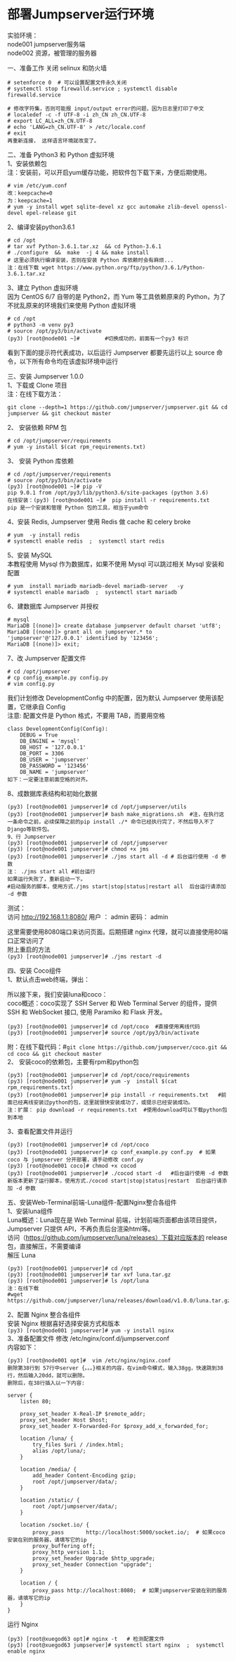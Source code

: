 部署Jumpserver运行环境
=====================
实验环境：  
node001 jumpserver服务端  
node002  资源，被管理的服务器  
 
 一、准备工作
关闭 selinux 和防火墙  
```
# setenforce 0  # 可以设置配置文件永久关闭
# systemctl stop firewalld.service ; systemctl disable firewalld.service

# 修改字符集，否则可能报 input/output error的问题，因为日志里打印了中文
# localedef -c -f UTF-8 -i zh_CN zh_CN.UTF-8
# export LC_ALL=zh_CN.UTF-8
# echo 'LANG=zh_CN.UTF-8' > /etc/locale.conf
# exit
再重新连接， 这样语言环境就改变了。  
```  
二、准备 Python3 和 Python 虚拟环境  
1、安装依赖包  
注：安装前，可以开启yum缓存功能，把软件包下载下来，方便后期使用。  
```
# vim /etc/yum.conf
改：keepcache=0
为：keepcache=1
# yum -y install wget sqlite-devel xz gcc automake zlib-devel openssl-devel epel-release git
```  
2、编译安装python3.6.1  
```
# cd /opt 
# tar xvf Python-3.6.1.tar.xz  && cd Python-3.6.1
# ./configure  &&  make  -j 4 && make install 
# 这里必须执行编译安装，否则在安装 Python 库依赖时会有麻烦...
注：在线下载 wget https://www.python.org/ftp/python/3.6.1/Python-3.6.1.tar.xz
```  

3、建立 Python 虚拟环境  
因为 CentOS 6/7 自带的是 Python2，而 Yum 等工具依赖原来的 Python，为了不扰乱原来的环境我们来使用 Python 虚拟环境  
```
# cd /opt
# python3 -m venv py3
# source /opt/py3/bin/activate
(py3) [root@node001 ~]#        #切换成功的，前面有一个py3 标识  
```
看到下面的提示符代表成功，以后运行 Jumpserver 都要先运行以上 source 命令，以下所有命令均在该虚拟环境中运行  

三、安装 Jumpserver 1.0.0  
1、下载或 Clone 项目  
注：在线下载方法：  
```
git clone --depth=1 https://github.com/jumpserver/jumpserver.git && cd jumpserver && git checkout master
```  

2、 安装依赖 RPM 包  
```
# cd /opt/jumpserver/requirements
# yum -y install $(cat rpm_requirements.txt) 
```  
3、 安装 Python 库依赖  
```
# cd /opt/jumpserver/requirements
# source /opt/py3/bin/activate
(py3) [root@node001 ~]# pip -V
pip 9.0.1 from /opt/py3/lib/python3.6/site-packages (python 3.6) 
在线安装：(py3) [root@node001 ~]#  pip install -r requirements.txt  
pip 是一个安装和管理 Python 包的工具，相当于yum命令
```  
4、安装 Redis, Jumpserver 使用 Redis 做 cache 和 celery broke  
```
# yum  -y install redis 
# systemctl enable redis  ;  systemctl start redis
```  
5、安装 MySQL  
本教程使用 Mysql 作为数据库，如果不使用 Mysql 可以跳过相关 Mysql 安装和配置  
```
# yum  install mariadb mariadb-devel mariadb-server   -y 
# systemctl enable mariadb  ;  systemctl start mariadb
```  
6、建数据库 Jumpserver 并授权  
```
# mysql
MariaDB [(none)]> create database jumpserver default charset 'utf8';
MariaDB [(none)]> grant all on jumpserver.* to 'jumpserver'@'127.0.0.1' identified by '123456';
MariaDB [(none)]> exit;
```  
7、改 Jumpserver 配置文件  
```
# cd /opt/jumpserver
# cp config_example.py config.py
# vim config.py
```  
我们计划修改 DevelopmentConfig 中的配置，因为默认 Jumpserver 使用该配置，它继承自 Config  
注意: 配置文件是 Python 格式，不要用 TAB，而要用空格  
```
class DevelopmentConfig(Config):
    DEBUG = True
    DB_ENGINE = 'mysql'
    DB_HOST = '127.0.0.1'
    DB_PORT = 3306
    DB_USER = 'jumpserver'
    DB_PASSWORD = '123456'
    DB_NAME = 'jumpserver'
如下：一定要注意前面空格的对齐。
``` 

8、成数据库表结构和初始化数据  
```
(py3) [root@node001 jumpserver]# cd /opt/jumpserver/utils
(py3) [root@node001 jumpserver]# bash make_migrations.sh  #注，在执行这一条命令之前，必续保障之前的pip install ./* 命令已经执行完了，不然后导入不了Django等软件包。
9、行 Jumpserver
(py3) [root@node001 jumpserver]# cd /opt/jumpserver
(py3) [root@node001 jumpserver]# chmod +x jms
(py3) [root@node001 jumpserver]# ./jms start all -d # 后台运行使用 -d 参数 
注： ./jms start all #前台运行
如果运行失败了，重新启动一下。 
#启动服务的脚本，使用方式./jms start|stop|status|restart all  后台运行请添加 -d 参数  
```  
测试：  
访问 http://192.168.1.1:8080/   用户 ： admin 密码： admin  
 
这里需要使用8080端口来访问页面。后期搭建 nginx 代理，就可以直接使用80端口正常访问了  
附上重启的方法  
``` (py3) [root@node001 jumpserver]# ./jms restart -d ```  

四、安装 Coco组件  
1、默认点击web终端，弹出：  
 
所以接下来，我们安装luna和coco：  
coco概述：coco实现了 SSH Server 和 Web Terminal Server 的组件，提供 SSH 和 WebSocket 接口, 使用 Paramiko 和 Flask 开发。  
```
(py3) [root@node001 jumpserver]# cd /opt/coco  #直接使用离线代码
(py3) [root@node001 jumpserver]# source /opt/py3/bin/activate
```
附：在线下载代码：#``` git clone https://github.com/jumpserver/coco.git && cd coco && git checkout master ```  
2、 安装coco的依赖包，主要有rpm和python包  
```
(py3) [root@node001 jumpserver]# cd /opt/coco/requirements
(py3) [root@node001 jumpserver]# yum -y  install $(cat rpm_requirements.txt)  
(py3) [root@node001 jumpserver]# pip install -r requirements.txt   #前面已经离线安装过python的包，这里就很快安装成功了，或提示已经安装成功。
注：扩展： pip download -r requirements.txt  #使用download可以下载python包到本地
```  
3、查看配置文件并运行  
```
(py3) [root@node001 jumpserver]# cd /opt/coco
(py3) [root@node001 jumpserver]# cp conf_example.py conf.py  # 如果 coco 与 jumpserver 分开部署，请手动修改 conf.py
(py3) [root@node001 coco]# chmod +x cocod 
(py3) [root@node001 jumpserver]# ./cocod start -d   #后台运行使用 -d 参数
新版本更新了运行脚本，使用方式./cocod start|stop|status|restart  后台运行请添加 -d 参数
```  
五、安装Web-Terminal前端-Luna组件-配置Nginx整合各组件  
1、安装luna组件  
Luna概述：Luna现在是 Web Terminal 前端，计划前端页面都由该项目提供，Jumpserver 只提供 API，不再负责后台渲染html等。  
访问（https://github.com/jumpserver/luna/releases）下载对应版本的 release 包，直接解压，不需要编译  
 解压 Luna  
 ```
(py3) [root@node001 jumpserver]# cd /opt
(py3) [root@node001 jumpserver]# tar xvf luna.tar.gz
(py3) [root@node001 jumpserver]# ls /opt/luna
注：在线下载
#wget https://github.com/jumpserver/luna/releases/download/v1.0.0/luna.tar.gz
```  
2、配置 Nginx 整合各组件  
安装 Nginx 根据喜好选择安装方式和版本  
``` (py3) [root@node001 jumpserver]# yum -y install nginx ```  
3、准备配置文件 修改 /etc/nginx/conf.d/jumpserver.conf  
内容如下：  
```
(py3) [root@node001 opt]#  vim /etc/nginx/nginx.conf
删除第38行到 57行中server {。。。}相关的内容，在vim命令模式，输入38gg，快速跳到38行，然后输入20dd，就可以删除。
删除后，在38行插入以一下内容:
```  
```
server {
    listen 80;

    proxy_set_header X-Real-IP $remote_addr;
    proxy_set_header Host $host;
    proxy_set_header X-Forwarded-For $proxy_add_x_forwarded_for;

    location /luna/ {
        try_files $uri / /index.html;
        alias /opt/luna/;
    }

    location /media/ {
        add_header Content-Encoding gzip;
        root /opt/jumpserver/data/;
    }

    location /static/ {
        root /opt/jumpserver/data/;
    }

    location /socket.io/ {
        proxy_pass       http://localhost:5000/socket.io/;  # 如果coco安装在别的服务器，请填写它的ip
        proxy_buffering off;
        proxy_http_version 1.1;
        proxy_set_header Upgrade $http_upgrade;
        proxy_set_header Connection "upgrade";
    }

    location / {
        proxy_pass http://localhost:8080;  # 如果jumpserver安装在别的服务器，请填写它的ip
    }
}
```  
 运行 Nginx  
 ```
(py3) [root@xuegod63 opt]# nginx -t   # 检测配置文件
(py3) [root@xuegod63 jumpserver]# systemctl start nginx  ;  systemctl enable nginx
```
